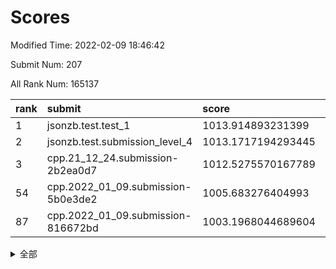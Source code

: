 # Scores

Modified Time: 2022-02-09 18:46:42

Submit Num: 207

All Rank Num: 165137

| rank |               submit               |       score        |       sigma        | pk_num |
| :--- | :--------------------------------- | :----------------- | :----------------- | :----- |
| 1    | jsonzb.test.test_1                 | 1013.914893231399  | 0.8327813218286441 | 3192   |
| 2    | jsonzb.test.submission_level_4     | 1013.1717194293445 | 0.7892700437508028 | 3192   |
| 3    | cpp.21_12_24.submission-2b2ea0d7   | 1012.5275570167789 | 0.8021491756221367 | 3192   |
| 54   | cpp.2022_01_09.submission-5b0e3de2 | 1005.683276404993  | 0.7295274722169128 | 3194   |
| 87   | cpp.2022_01_09.submission-816672bd | 1003.1968044689604 | 0.7175478682089192 | 3191   |


<details>
<summary>全部</summary>

| rank |                 submit                 |       score        |       sigma        | pk_num |
| :--- | :------------------------------------- | :----------------- | :----------------- | :----- |
| 1    | jsonzb.test.test_1                     | 1013.914893231399  | 0.8327813218286441 | 3192   |
| 2    | jsonzb.test.submission_level_4         | 1013.1717194293445 | 0.7892700437508028 | 3192   |
| 3    | cpp.21_12_24.submission-2b2ea0d7       | 1012.5275570167789 | 0.8021491756221367 | 3192   |
| 4    | gobigger.level_3.submission_level_3_28 | 1011.7389504759799 | 0.7865384517950774 | 3187   |
| 5    | gobigger.level_3.submission_level_3_24 | 1011.6163683564772 | 0.7804594877600524 | 3195   |
| 6    | gobigger.level_3.submission_level_3_48 | 1011.4208489097223 | 0.7982227833416649 | 3191   |
| 7    | gobigger.level_3.submission_level_3_30 | 1011.2924765204444 | 0.7677352814785742 | 3193   |
| 8    | gobigger.level_3.submission_level_3_46 | 1011.2858122228566 | 0.7427938278290961 | 3192   |
| 9    | gobigger.level_3.submission_level_3_22 | 1010.9997656949091 | 0.7910836530259825 | 3195   |
| 10   | gobigger.level_3.submission_level_3_1  | 1010.7953723686874 | 0.7727129098680136 | 3201   |
| 11   | gobigger.level_3.submission_level_3_41 | 1010.7796193095492 | 0.7549161475671614 | 3186   |
| 12   | gobigger.level_3.submission_level_3_39 | 1010.7567781575843 | 0.7677464037788456 | 3191   |
| 13   | gobigger.level_3.submission_level_3_19 | 1010.6684926384262 | 0.7654692292953825 | 3185   |
| 14   | gobigger.level_3.submission_level_3_25 | 1010.6281237011275 | 0.7839395848075237 | 3190   |
| 15   | gobigger.level_3.submission_level_3_43 | 1010.5950723214784 | 0.7610312367413701 | 3190   |
| 16   | gobigger.level_3.submission_level_3_27 | 1010.5875272443046 | 0.7725559781166417 | 3189   |
| 17   | gobigger.level_3.submission_level_3_7  | 1010.545882696161  | 0.7659664208688415 | 3191   |
| 18   | gobigger.level_3.submission_level_3_21 | 1010.451516134067  | 0.7750734790141037 | 3188   |
| 19   | gobigger.level_3.submission_level_3_15 | 1010.4485178893276 | 0.7553837350446942 | 3191   |
| 20   | gobigger.level_3.submission_level_3_18 | 1010.4383116251815 | 0.7972337758073615 | 3188   |
| 21   | gobigger.level_3.submission_level_3_34 | 1010.4152040582903 | 0.7576922590430584 | 3192   |
| 22   | gobigger.level_3.submission_level_3_0  | 1010.3974603092133 | 0.755467075097751  | 3196   |
| 23   | gobigger.level_3.submission_level_3_47 | 1010.3898564672785 | 0.7530041986924277 | 3188   |
| 24   | gobigger.level_3.submission_level_3_2  | 1010.3646529936965 | 0.7485872062358814 | 3185   |
| 25   | gobigger.level_3.submission_level_3_29 | 1010.2835135180694 | 0.7902406835818871 | 3190   |
| 26   | gobigger.level_3.submission_level_3_16 | 1010.2545716000741 | 0.7801489565325223 | 3191   |
| 27   | gobigger.level_3.submission_level_3_20 | 1010.2107427404018 | 0.7823828416784778 | 3194   |
| 28   | gobigger.level_3.submission_level_3_40 | 1010.2096539921323 | 0.7753282480968255 | 3187   |
| 29   | gobigger.level_3.submission_level_3_26 | 1010.1600297521558 | 0.7605495826284921 | 3191   |
| 30   | gobigger.level_3.submission_level_3_44 | 1010.135251167384  | 0.7984810472691368 | 3193   |
| 31   | gobigger.level_3.submission_level_3_31 | 1010.0945296442637 | 0.7505551938559668 | 3190   |
| 32   | gobigger.level_3.submission_level_3_14 | 1010.0941039589125 | 0.7726313345481468 | 3191   |
| 33   | gobigger.level_3.submission_level_3_10 | 1010.0166031164467 | 0.7646063382727472 | 3195   |
| 34   | gobigger.level_3.submission_level_3_32 | 1009.9878586758672 | 0.7468535809128921 | 3191   |
| 35   | gobigger.level_3.submission_level_3_36 | 1009.9031165074636 | 0.7649448009522313 | 3191   |
| 36   | gobigger.level_3.submission_level_3_42 | 1009.8759812477308 | 0.7670942727865302 | 3194   |
| 37   | gobigger.level_3.submission_level_3_8  | 1009.8369876265833 | 0.7622690565679364 | 3188   |
| 38   | gobigger.level_3.submission_level_3_35 | 1009.7362619804866 | 0.7573821695382296 | 3189   |
| 39   | gobigger.level_3.submission_level_3_17 | 1009.6621139070154 | 0.752129247658499  | 3195   |
| 40   | gobigger.level_3.submission_level_3_12 | 1009.6289760886249 | 0.769265797631306  | 3192   |
| 41   | gobigger.level_3.submission_level_3_11 | 1009.5957416084094 | 0.7518807737684376 | 3189   |
| 42   | gobigger.level_3.submission_level_3_9  | 1009.5919703301081 | 0.7612137281500236 | 3187   |
| 43   | gobigger.level_3.submission_level_3_37 | 1009.587559957945  | 0.7584741216907781 | 3187   |
| 44   | gobigger.level_3.submission_level_3_4  | 1009.5831513013719 | 0.7421674604720988 | 3193   |
| 45   | gobigger.level_3.submission_level_3_6  | 1009.5815369905423 | 0.7518133876887982 | 3191   |
| 46   | gobigger.level_3.submission_level_3_23 | 1009.457816204954  | 0.7474916851719828 | 3188   |
| 47   | gobigger.level_3.submission_level_3_5  | 1009.351218886674  | 0.750370198209425  | 3187   |
| 48   | gobigger.level_3.submission_level_3_13 | 1009.2747029106895 | 0.7644579037560224 | 3191   |
| 49   | gobigger.level_3.submission_level_3_38 | 1009.2209561235364 | 0.7293169811514013 | 3184   |
| 50   | gobigger.level_3.submission_level_3_3  | 1009.1524158910566 | 0.7339487483614171 | 3190   |
| 51   | gobigger.level_3.submission_level_3_49 | 1008.934046301024  | 0.743749875937588  | 3195   |
| 52   | gobigger.level_3.submission_level_3_45 | 1008.9189504638698 | 0.7336136417624666 | 3197   |
| 53   | gobigger.level_3.submission_level_3_33 | 1008.7518468677837 | 0.756354571630252  | 3194   |
| 54   | cpp.2022_01_09.submission-5b0e3de2     | 1005.683276404993  | 0.7295274722169128 | 3194   |
| 55   | gobigger.level_1.submission_level_1_26 | 1005.5267800933889 | 0.7225237178131613 | 3194   |
| 56   | gobigger.level_1.submission_level_1_49 | 1004.7352551399467 | 0.7267107961907824 | 3193   |
| 57   | gobigger.level_1.submission_level_1_13 | 1004.6240921661382 | 0.7060020977553915 | 3195   |
| 58   | gobigger.level_1.submission_level_1_38 | 1004.5282600498152 | 0.7183342473482939 | 3188   |
| 59   | gobigger.level_1.submission_level_1_19 | 1004.5168397929834 | 0.709363525896173  | 3194   |
| 60   | gobigger.level_1.submission_level_1_31 | 1004.3958837312374 | 0.7171456117129127 | 3186   |
| 61   | gobigger.level_1.submission_level_1_7  | 1004.3141192572448 | 0.7154041064700414 | 3188   |
| 62   | gobigger.level_1.submission_level_1_36 | 1004.2736240757368 | 0.7261247086405678 | 3195   |
| 63   | gobigger.level_1.submission_level_1_27 | 1004.245689687688  | 0.7276480099240493 | 3188   |
| 64   | gobigger.level_1.submission_level_1_18 | 1004.2351884250348 | 0.7170696352001377 | 3191   |
| 65   | gobigger.level_1.submission_level_1_1  | 1004.1015647654984 | 0.7184678660734651 | 3192   |
| 66   | gobigger.level_1.submission_level_1_46 | 1004.021572105288  | 0.7249993424513967 | 3189   |
| 67   | gobigger.level_1.submission_level_1_10 | 1003.9451841659657 | 0.7262341612482113 | 3194   |
| 68   | gobigger.level_1.submission_level_1_3  | 1003.8864518978871 | 0.7136611587078687 | 3194   |
| 69   | gobigger.level_1.submission_level_1_17 | 1003.8616969899836 | 0.7183797040412108 | 3192   |
| 70   | gobigger.level_1.submission_level_1_14 | 1003.8236371691903 | 0.7338168510855121 | 3189   |
| 71   | gobigger.level_1.submission_level_1_2  | 1003.8152288795256 | 0.7054530858621376 | 3195   |
| 72   | gobigger.level_1.submission_level_1_41 | 1003.8122930259533 | 0.712501448792856  | 3190   |
| 73   | gobigger.level_1.submission_level_1_8  | 1003.731186252747  | 0.7142961873393191 | 3191   |
| 74   | gobigger.level_1.submission_level_1_23 | 1003.7204741135321 | 0.7275133892360935 | 3189   |
| 75   | gobigger.level_1.submission_level_1_33 | 1003.6718652798436 | 0.7198442385357371 | 3190   |
| 76   | gobigger.level_1.submission_level_1_48 | 1003.5232437710657 | 0.7107320813746625 | 3195   |
| 77   | gobigger.level_1.submission_level_1_12 | 1003.5194210914578 | 0.7319574835262067 | 3190   |
| 78   | gobigger.level_1.submission_level_1_16 | 1003.5052015328862 | 0.7203503015162007 | 3187   |
| 79   | gobigger.level_1.submission_level_1_11 | 1003.4612835890784 | 0.7246366152083796 | 3194   |
| 80   | gobigger.level_1.submission_level_1_29 | 1003.3935319399397 | 0.7198527270621506 | 3188   |
| 81   | gobigger.level_1.submission_level_1_35 | 1003.3587049975157 | 0.7213163226226813 | 3191   |
| 82   | gobigger.level_1.submission_level_1_34 | 1003.3344998401099 | 0.7213292237095318 | 3195   |
| 83   | gobigger.level_1.submission_level_1_4  | 1003.329665187066  | 0.7181493691111251 | 3190   |
| 84   | gobigger.level_1.submission_level_1_21 | 1003.2611289797569 | 0.7146506523716784 | 3193   |
| 85   | gobigger.level_1.submission_level_1_6  | 1003.2423936911985 | 0.7077321850474739 | 3188   |
| 86   | gobigger.level_1.submission_level_1_40 | 1003.2310667108608 | 0.717760827843344  | 3190   |
| 87   | cpp.2022_01_09.submission-816672bd     | 1003.1968044689604 | 0.7175478682089192 | 3191   |
| 88   | gobigger.level_1.submission_level_1_43 | 1003.1579404069284 | 0.7091756248327054 | 3190   |
| 89   | gobigger.level_1.submission_level_1_32 | 1003.1444392201281 | 0.7095487965599383 | 3193   |
| 90   | gobigger.level_1.submission_level_1_28 | 1003.0669607716579 | 0.7255448088323588 | 3193   |
| 91   | gobigger.level_1.submission_level_1_39 | 1003.0303491612774 | 0.724720887883536  | 3195   |
| 92   | gobigger.level_1.submission_level_1_30 | 1002.9444688851028 | 0.711484572955207  | 3193   |
| 93   | gobigger.level_1.submission_level_1_37 | 1002.8328012647852 | 0.7051961383389368 | 3195   |
| 94   | gobigger.level_1.submission_level_1_45 | 1002.8009287315488 | 0.7188552566711536 | 3189   |
| 95   | gobigger.level_1.submission_level_1_9  | 1002.7024076611663 | 0.7117287441475177 | 3190   |
| 96   | gobigger.level_1.submission_level_1_0  | 1002.6530059885373 | 0.7223973886521619 | 3194   |
| 97   | gobigger.level_1.submission_level_1_15 | 1002.4839403908538 | 0.7214296820529016 | 3191   |
| 98   | gobigger.level_1.submission_level_1_42 | 1002.4572327892494 | 0.7152955088665203 | 3189   |
| 99   | gobigger.level_1.submission_level_1_20 | 1002.4254822852146 | 0.7100882687788836 | 3187   |
| 100  | gobigger.level_1.submission_level_1_44 | 1002.2634596774823 | 0.7083343548432832 | 3194   |
| 101  | gobigger.level_1.submission_level_1_47 | 1002.1820679331435 | 0.7084590276393206 | 3192   |
| 102  | gobigger.level_1.submission_level_1_22 | 1002.1510735600081 | 0.7094758145328822 | 3196   |
| 103  | gobigger.level_1.submission_level_1_25 | 1002.0742536526301 | 0.7147752216051463 | 3193   |
| 104  | gobigger.level_1.submission_level_1_5  | 1002.0332969477447 | 0.713056464657737  | 3189   |
| 105  | gobigger.level_1.submission_level_1_24 | 1001.9306228823514 | 0.7235448038583734 | 3191   |
| 106  | gobigger.random.submission_random_8    | 997.2270057596812  | 0.7066021659924084 | 3188   |
| 107  | gobigger.random.submission_random_27   | 997.1576594701198  | 0.7100136145276852 | 3189   |
| 108  | gobigger.random.submission_random_16   | 996.8257484908474  | 0.7095749377760536 | 3191   |
| 109  | gobigger.random.submission_random_41   | 996.8236084570689  | 0.7208185496948091 | 3193   |
| 110  | gobigger.random.submission_random_34   | 996.7199394332382  | 0.7097170646346431 | 3190   |
| 111  | gobigger.random.submission_random_48   | 996.6195720204822  | 0.6967765551106235 | 3188   |
| 112  | gobigger.random.submission_random_24   | 996.5884877696041  | 0.7107313686320414 | 3189   |
| 113  | gobigger.random.submission_random_42   | 996.4523711683736  | 0.6996646915402812 | 3186   |
| 114  | gobigger.random.submission_random_31   | 996.4497498263501  | 0.7122239053312867 | 3192   |
| 115  | gobigger.random.submission_random_12   | 996.4014782006112  | 0.706818133029411  | 3191   |
| 116  | gobigger.random.submission_random_30   | 996.3431457694722  | 0.7137465694735853 | 3193   |
| 117  | gobigger.random.submission_random_0    | 996.1453770422246  | 0.7172971164843465 | 3196   |
| 118  | gobigger.random.submission_random_37   | 996.0402090697038  | 0.7072654020829743 | 3197   |
| 119  | gobigger.random.submission_random_14   | 996.036991931015   | 0.7120076581855693 | 3190   |
| 120  | gobigger.random.submission_random_36   | 996.0030447855218  | 0.7083558104394466 | 3192   |
| 121  | gobigger.random.submission_random_13   | 995.9942625395104  | 0.7198274318555569 | 3190   |
| 122  | gobigger.random.submission_random_11   | 995.9806983794958  | 0.7186741866458317 | 3185   |
| 123  | gobigger.random.submission_random_35   | 995.9547586234473  | 0.720996755026291  | 3193   |
| 124  | gobigger.random.submission_random_40   | 995.8726633541285  | 0.7279337136902575 | 3194   |
| 125  | gobigger.random.submission_random_15   | 995.8708248738672  | 0.7108908029041707 | 3192   |
| 126  | gobigger.random.submission_random_5    | 995.7804609270756  | 0.7146771298563469 | 3189   |
| 127  | gobigger.random.submission_random_26   | 995.7803993040475  | 0.6986758811777065 | 3194   |
| 128  | gobigger.random.submission_random_49   | 995.7471656223356  | 0.7119791163176897 | 3184   |
| 129  | gobigger.random.submission_random_29   | 995.7291825858679  | 0.7235977456070183 | 3193   |
| 130  | gobigger.random.submission_random_33   | 995.722692897417   | 0.7035351444436484 | 3190   |
| 131  | gobigger.random.submission_random_10   | 995.7129369245155  | 0.7282633422026434 | 3190   |
| 132  | gobigger.random.submission_random_2    | 995.7042351935405  | 0.7138704593043574 | 3187   |
| 133  | gobigger.random.submission_random_22   | 995.6943085735248  | 0.7032550120342731 | 3195   |
| 134  | gobigger.random.submission_random_44   | 995.6762716589685  | 0.7232893685143924 | 3190   |
| 135  | gobigger.random.submission_random_21   | 995.6448478738815  | 0.7141609970656191 | 3190   |
| 136  | gobigger.random.submission_random_47   | 995.6067330872959  | 0.7150083442285012 | 3190   |
| 137  | gobigger.random.submission_random_4    | 995.5845685446941  | 0.7289308630072161 | 3192   |
| 138  | gobigger.random.submission_random_46   | 995.4538311188173  | 0.7141587145348277 | 3188   |
| 139  | gobigger.random.submission_random_19   | 995.4525126068088  | 0.7190893690775073 | 3195   |
| 140  | gobigger.random.submission_random_18   | 995.2952178523209  | 0.7261775218973624 | 3191   |
| 141  | gobigger.random.submission_random_32   | 995.2924695825144  | 0.7133345203712228 | 3187   |
| 142  | gobigger.random.submission_random_6    | 995.2680600630235  | 0.7353538039234985 | 3191   |
| 143  | gobigger.random.submission_random_7    | 995.2625784435518  | 0.7136715133551289 | 3186   |
| 144  | gobigger.random.submission_random_1    | 995.2566946303414  | 0.7013637115593565 | 3191   |
| 145  | gobigger.random.submission_random_38   | 995.2098475800125  | 0.7089301474331817 | 3190   |
| 146  | gobigger.random.submission_random_45   | 995.2003875146156  | 0.717246947629547  | 3187   |
| 147  | gobigger.random.submission_random_20   | 995.1733901497062  | 0.710378705017639  | 3189   |
| 148  | gobigger.random.submission_random_25   | 995.1432444214121  | 0.7182231896389487 | 3195   |
| 149  | gobigger.random.submission_random_3    | 995.1347780824129  | 0.7086569760947613 | 3185   |
| 150  | gobigger.random.submission_random_28   | 995.0703126172965  | 0.7256109598474727 | 3188   |
| 151  | gobigger.random.submission_random_17   | 994.9693064163436  | 0.715590788046345  | 3189   |
| 152  | gobigger.random.submission_random_39   | 994.8932870957541  | 0.7078324836835297 | 3189   |
| 153  | gobigger.random.submission_random_23   | 994.8644361934589  | 0.7274229115929028 | 3189   |
| 154  | gobigger.random.submission_random_9    | 994.6578019382772  | 0.7236996923148467 | 3192   |
| 155  | gobigger.random.submission_random_43   | 994.4540137895515  | 0.7111815122178138 | 3192   |
| 156  | gobigger.level_2.submission_level_2_36 | 993.9894253034852  | 0.7159992105806406 | 3190   |
| 157  | gobigger.level_2.submission_level_2_4  | 993.4610845420481  | 0.7396580915919417 | 3193   |
| 158  | gobigger.level_2.submission_level_2_37 | 993.3947544653852  | 0.7368254097298372 | 3187   |
| 159  | gobigger.level_2.submission_level_2_15 | 993.3458181946014  | 0.7492527791392907 | 3194   |
| 160  | gobigger.level_2.submission_level_2_40 | 993.2811872531186  | 0.7269423051500208 | 3190   |
| 161  | gobigger.level_2.submission_level_2_25 | 993.0026666144876  | 0.7483572547985896 | 3192   |
| 162  | gobigger.level_2.submission_level_2_7  | 992.9435415174908  | 0.7473937855375148 | 3195   |
| 163  | gobigger.level_2.submission_level_2_46 | 992.7169736345348  | 0.7478638987982156 | 3192   |
| 164  | gobigger.level_2.submission_level_2_22 | 992.7113000881237  | 0.7257739106358118 | 3193   |
| 165  | gobigger.level_2.submission_level_2_0  | 992.6668695283344  | 0.7369788994647656 | 3194   |
| 166  | gobigger.level_2.submission_level_2_42 | 992.3728577975799  | 0.7291637566765052 | 3191   |
| 167  | gobigger.level_2.submission_level_2_23 | 992.3524457032709  | 0.7264854457664949 | 3194   |
| 168  | gobigger.level_2.submission_level_2_12 | 992.3110305274091  | 0.7338306226712974 | 3196   |
| 169  | gobigger.level_2.submission_level_2_24 | 992.2266382378294  | 0.7371152500942643 | 3183   |
| 170  | gobigger.level_2.submission_level_2_2  | 992.1552343369616  | 0.7487625311774314 | 3190   |
| 171  | gobigger.level_2.submission_level_2_9  | 992.0768580132136  | 0.7543887425415634 | 3188   |
| 172  | gobigger.level_2.submission_level_2_6  | 992.0640799015522  | 0.7707812607241871 | 3191   |
| 173  | gobigger.level_2.submission_level_2_19 | 992.0486548438932  | 0.7374157217461612 | 3194   |
| 174  | gobigger.level_2.submission_level_2_41 | 992.0280794107756  | 0.7488266966035714 | 3196   |
| 175  | gobigger.level_2.submission_level_2_34 | 991.9355953358477  | 0.7544476601359245 | 3190   |
| 176  | gobigger.level_2.submission_level_2_17 | 991.9294016493567  | 0.7498279761242658 | 3190   |
| 177  | gobigger.level_2.submission_level_2_1  | 991.9094098742813  | 0.749770275689265  | 3196   |
| 178  | gobigger.level_2.submission_level_2_20 | 991.8283978889915  | 0.7536795630463355 | 3185   |
| 179  | gobigger.level_2.submission_level_2_33 | 991.789241718829   | 0.7412795845977543 | 3194   |
| 180  | gobigger.level_2.submission_level_2_13 | 991.7183135133829  | 0.7534413402785675 | 3190   |
| 181  | gobigger.level_2.submission_level_2_48 | 991.6239704438512  | 0.7631946984908399 | 3191   |
| 182  | gobigger.level_2.submission_level_2_30 | 991.5812572319801  | 0.7408814368573038 | 3195   |
| 183  | gobigger.level_2.submission_level_2_32 | 991.5457481209846  | 0.7505521252713571 | 3187   |
| 184  | gobigger.level_2.submission_level_2_45 | 991.5363375613969  | 0.7637681542179188 | 3190   |
| 185  | gobigger.level_2.submission_level_2_14 | 991.5336242461107  | 0.7465238993228348 | 3194   |
| 186  | gobigger.level_2.submission_level_2_31 | 991.4916025113395  | 0.7544873977547196 | 3192   |
| 187  | gobigger.level_2.submission_level_2_27 | 991.4609698182284  | 0.7717373930123527 | 3189   |
| 188  | gobigger.level_2.submission_level_2_10 | 991.4408756339753  | 0.7472956940628631 | 3188   |
| 189  | gobigger.level_2.submission_level_2_47 | 991.3513597985044  | 0.7448018884866637 | 3190   |
| 190  | gobigger.level_2.submission_level_2_5  | 991.3474661505726  | 0.7581952876483331 | 3189   |
| 191  | gobigger.level_2.submission_level_2_3  | 991.2912647831619  | 0.7531146417458852 | 3192   |
| 192  | gobigger.level_2.submission_level_2_11 | 991.2854004734102  | 0.7653650468945894 | 3194   |
| 193  | gobigger.level_2.submission_level_2_39 | 991.1422132803515  | 0.7375451547515405 | 3196   |
| 194  | gobigger.level_2.submission_level_2_26 | 991.078966873327   | 0.7497821721881831 | 3190   |
| 195  | gobigger.level_2.submission_level_2_28 | 991.0748820572492  | 0.7339515464436892 | 3193   |
| 196  | gobigger.level_2.submission_level_2_8  | 991.0510810168136  | 0.7709906851916238 | 3187   |
| 197  | gobigger.level_2.submission_level_2_43 | 991.0439073049296  | 0.7656850658923935 | 3191   |
| 198  | gobigger.level_2.submission_level_2_29 | 991.0437149055872  | 0.7564409785465008 | 3195   |
| 199  | gobigger.level_2.submission_level_2_18 | 991.0336295286116  | 0.7494311471569912 | 3191   |
| 200  | gobigger.level_2.submission_level_2_38 | 990.9981734763006  | 0.7461365296841125 | 3192   |
| 201  | gobigger.level_2.submission_level_2_49 | 990.7784927836755  | 0.7515864846668    | 3195   |
| 202  | gobigger.level_2.submission_level_2_16 | 990.664288977273   | 0.784911616387138  | 3193   |
| 203  | gobigger.level_2.submission_level_2_44 | 990.607361947235   | 0.7733591555165995 | 3191   |
| 204  | gobigger.level_2.submission_level_2_35 | 990.3768201493464  | 0.788570059836293  | 3193   |
| 205  | gobigger.level_2.submission_level_2_21 | 990.0454423136483  | 0.764909867910678  | 3194   |
| 206  | gobigger.none.submission_none_1        | 979.2062268635518  | 1.244386626470468  | 3193   |
| 207  | gobigger.none.submission_none_0        | 978.6882133062583  | 1.218491244167924  | 3189   |

</details>